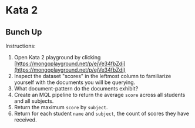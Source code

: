 # Kata 2
## Bunch Up

Instructions:

1. Open Kata 2 playground by clicking [https://mongoplayground.net/p/ejVe34fbZdi](https://mongoplayground.net/p/ejVe34fbZdi)
1. Inspect the dataset "scores" in the leftmost column to familiarize yourself with the documents you will be querying.
1. What document-pattern do the documents exhibit?
1. Create an MQL pipeline to return the average `score` across all students and all subjects.
1. Return the maximum `score` by `subject`.
1. Return for each student `name` and `subject`, the count of scores they have received.
